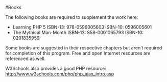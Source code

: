 #Books

The following books are required to supplement the work here:
  * Learning PHP 5 ISBN-13: 978-0596005603  ISBN-10: 0596005601
  * The Mythical Man-Month ISBN-13: 858-0001065793  ISBN-10: 0201835959

Some books are suggested in their respective chapters but aren’t required for completion of this program. Free and open Internet resources are referenced as well.

W3Schools also provides a good PHP resource: http://www.w3schools.com/php/php_ajax_intro.asp
